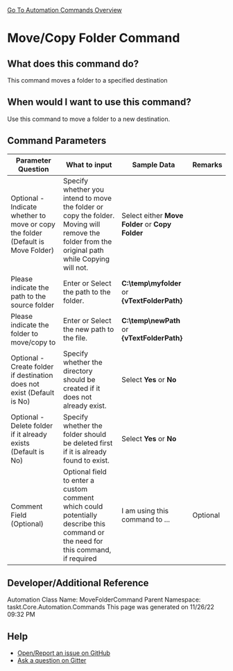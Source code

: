 <!--TITLE: Move/Copy Folder Command -->
<!-- SUBTITLE: a command in the Folder Operation Commands group. -->
[Go To Automation Commands Overview](/automation-commands.md)


# Move/Copy Folder Command


## What does this command do?
This command moves a folder to a specified destination


## When would I want to use this command?
Use this command to move a folder to a new destination.


## Command Parameters
| Parameter Question   	| What to input  	|  Sample Data 	| Remarks  	|
| ---                    | ---               | ---           | ---       |
|Optional - Indicate whether to move or copy the folder (Default is Move Folder)|Specify whether you intend to move the folder or copy the folder. Moving will remove the folder from the original path while Copying will not.|Select either **Move Folder** or **Copy Folder**||
|Please indicate the path to the source folder|Enter or Select the path to the folder.|**C:\temp\myfolder** or **{vTextFolderPath}**||
|Please indicate the folder to move/copy to|Enter or Select the new path to the file.|**C:\temp\newPath** or **{vTextFolderPath}**||
|Optional - Create folder if destination does not exist (Default is No)|Specify whether the directory should be created if it does not already exist.|Select **Yes** or **No**||
|Optional - Delete folder if it already exists (Default is No)|Specify whether the folder should be deleted first if it is already found to exist.|Select **Yes** or **No**||
|Comment Field (Optional)|Optional field to enter a custom comment which could potentially describe this command or the need for this command, if required|I am using this command to ...|Optional|














## Developer/Additional Reference
Automation Class Name: MoveFolderCommand
Parent Namespace: taskt.Core.Automation.Commands
This page was generated on 11/26/22 09:32 PM


## Help
- [Open/Report an issue on GitHub](https://github.com/rcktrncn/taskt/issues/new)
- [Ask a question on Gitter](https://gitter.im/taskt-rpa/Lobby)
